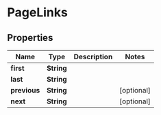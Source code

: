 

# PageLinks

## Properties

Name | Type | Description | Notes
------------ | ------------- | ------------- | -------------
**first** | **String** |  | 
**last** | **String** |  | 
**previous** | **String** |  |  [optional]
**next** | **String** |  |  [optional]



